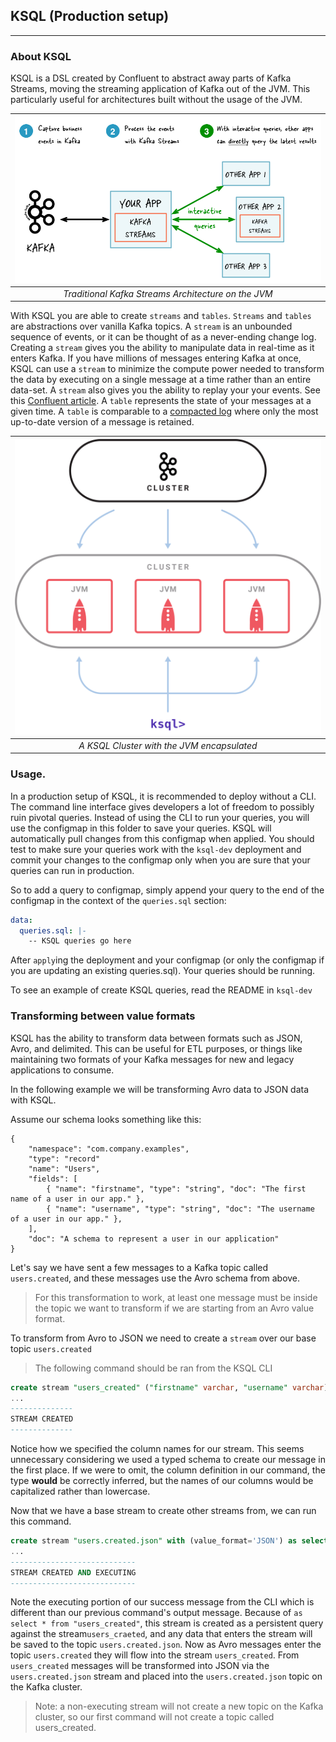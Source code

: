## KSQL (Production setup)

---

### About KSQL

KSQL is a DSL created by Confluent to abstract away parts of Kafka Streams, moving the streaming application of Kafka out of the JVM. This particularly useful for architectures built without the usage of the JVM.

| ![Kafka Streams example diagram](../static/k_streams.png) | 
|:--:| 
| *Traditional Kafka Streams Architecture on the JVM* |

With KSQL you are able to create ```streams``` and ```tables```. ```Streams``` and ```tables``` are abstractions over vanilla Kafka topics. A ```stream``` is an unbounded sequence of events, or it can be thought of as a never-ending change log. Creating a ```stream``` gives you the ability to manipulate data in real-time as it enters Kafka. If you have millions of messages entering Kafka at once, KSQL can use a ```stream``` to minimize the compute power needed to transform the data by executing on a single message at a time rather than an entire data-set. A ```stream``` also gives you the ability to replay your your events. See this [Confluent article](https://www.confluent.io/blog/data-reprocessing-with-kafka-streams-resetting-a-streams-application/). A ```table``` represents the state of your messages at a given time. A ```table``` is comparable to a [compacted log](https://kafka.apache.org/documentation/#compaction) where only the most up-to-date version of a message is retained.

| ![KSQL example diagram](../static/ksql.png) | 
|:--:| 
| *A KSQL Cluster with the JVM encapsulated* |
### Usage.

In a production setup of KSQL, it is recommended to deploy without a CLI. The command line interface gives developers a lot of freedom to possibly ruin pivotal queries. Instead of using the CLI to run your queries, you will use the configmap in this folder to save your queries. KSQL will automatically pull changes from this configmap when applied. You should test to make sure your queries work with the ```ksql-dev``` deployment and commit your changes to the configmap only when you are sure that your queries can run in production.

So to add a query to configmap, simply append your query to the end of the configmap in the context of the ```queries.sql``` section:

```yaml
data:
  queries.sql: |-
    -- KSQL queries go here
```

After ```apply```ing the deployment and your configmap (or only the configmap if you are updating an existing queries.sql). Your queries should be running.

To see an example of create KSQL queries, read the README in ```ksql-dev```

### Transforming between value formats

KSQL has the ability to transform data between formats such as JSON, Avro, and delimited. This can be useful for ETL purposes, or things like maintaining two formats of your Kafka messages for new and legacy applications to consume.

In the following example we will be transforming Avro data to JSON data with KSQL.

Assume our schema looks something like this:

```json{.line-numbers}
{
    "namespace": "com.company.examples",
    "type": "record"
    "name": "Users",
    "fields": [
        { "name": "firstname", "type": "string", "doc": "The first name of a user in our app." },
        { "name": "username", "type": "string", "doc": "The username of a user in our app." },
    ],
    "doc": "A schema to represent a user in our application"
}
```

Let's say we have sent a few messages to a Kafka topic called ```users.created```, and these messages use the Avro schema from above. 

> For this transformation to work, at least one message must be inside the topic we want to transform if we are starting from an Avro value format.

To transform from Avro to JSON we need to create a ```stream``` over our base topic ```users.created```

> The following command should be ran from the KSQL CLI

```sql
create stream "users_created" ("firstname" varchar, "username" varchar) with (kafka_topic='users.created', value_format='AVRO');
...
--------------
STREAM CREATED
--------------
```

Notice how we specified the column names for our stream. This seems unnecessary considering we used a typed schema to create our message in the first place. If we were to omit, the column definition in our command, the type **would** be correctly inferred, but the names of our columns would be capitalized rather than lowercase.

Now that we have a base stream to create other streams from, we can run this command.

```sql
create stream "users.created.json" with (value_format='JSON') as select * from "users_created";
...
----------------------------
STREAM CREATED AND EXECUTING
---------------------------- 
``` 

Note the executing portion of our success message from the CLI which is different than our previous command's output message. Because of ```as select * from "users_created"```, this stream is created as a persistent query against the stream```users_craeted```, and any data that enters the stream will be saved to the topic ```users.created.json```. Now as Avro messages enter the topic ```users.created``` they will flow into the stream ```users_created```. From ```users_created``` messages will be transformed into JSON via the ```users.created.json``` stream and placed into the ```users.created.json``` topic on the Kafka cluster.

> Note: a non-executing stream will not create a new topic on the Kafka cluster, so our first command will not create a topic called users_created.